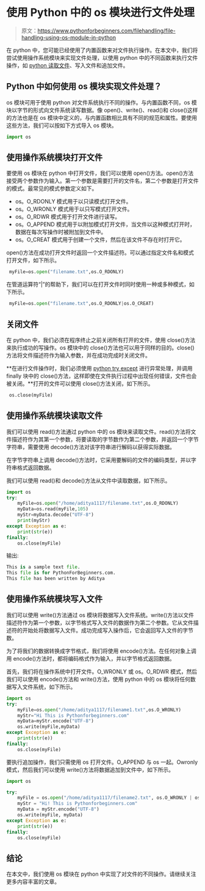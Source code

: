 # 使用 Python 中的 os 模块进行文件处理

> 原文：<https://www.pythonforbeginners.com/filehandling/file-handling-using-os-module-in-python>

在 python 中，您可能已经使用了内置函数来对文件执行操作。在本文中，我们将尝试使用操作系统模块来实现文件处理，以使用 python 中的不同函数来执行文件操作，如 [python 读取文件](https://www.pythonforbeginners.com/files/reading-and-writing-files-in-python)、写入文件和追加文件。

## Python 中如何使用 os 模块实现文件处理？

os 模块可用于使用 python 对文件系统执行不同的操作。与内置函数不同，os 模块以字节的形式向文件系统读写数据。像 open()、write()、read()和 close()这样的方法也是在 os 模块中定义的，与内置函数相比具有不同的规范和属性。要使用这些方法，我们可以按如下方式导入 os 模块。

```py
import os
```

## 使用操作系统模块打开文件

要使用 os 模块在 python 中打开文件，我们可以使用 open()方法。open()方法接受两个参数作为输入。第一个参数是需要打开的文件名，第二个参数是打开文件的模式。最常见的模式参数定义如下。

*   os。O_RDONLY 模式用于以只读模式打开文件。
*   os。O_WRONLY 模式用于以只写模式打开文件。
*   os。O_RDWR 模式用于打开文件进行读写。
*   os。O_APPEND 模式用于以附加模式打开文件，当文件以这种模式打开时，数据在每次写操作时被附加到文件中。
*   os。O_CREAT 模式用于创建一个文件，然后在该文件不存在时打开它。

open()方法在成功打开文件时返回一个文件描述符。可以通过指定文件名和模式打开文件，如下所示。

```py
 myFile=os.open("filename.txt",os.O_RDONLY)
```

在管道运算符“|”的帮助下，我们可以在打开文件时同时使用一种或多种模式，如下所示。

```py
 myFile=os.open("filename.txt",os.O_RDONLY|os.O_CREAT)
```

## 关闭文件

在 python 中，我们必须在程序终止之前关闭所有打开的文件，使用 close()方法来执行成功的写操作。os 模块中的 close()方法也可以用于同样的目的。close()方法将文件描述符作为输入参数，并在成功完成时关闭文件。

**在进行文件操作时，我们必须使用 [python try except](https://www.pythonforbeginners.com/error-handling/python-try-and-except) 进行异常处理，并调用 finally 块中的 close()方法，这样即使在文件执行过程中出现任何错误，文件也会被关闭。**打开的文件可以使用 close()方法关闭，如下所示。

```py
 os.close(myFile)
```

## 使用操作系统模块读取文件

我们可以使用 read()方法通过 python 中的 os 模块来读取文件。read()方法将文件描述符作为其第一个参数，将要读取的字节数作为第二个参数，并返回一个字节字符串，需要使用 decode()方法对该字符串进行解码以获得实际数据。

在字节字符串上调用 decode()方法时，它采用要解码的文件的编码类型，并以字符串格式返回数据。

我们可以使用 read()和 decode()方法从文件中读取数据，如下所示。

```py
import os
try:
    myFile=os.open("/home/aditya1117/filename.txt",os.O_RDONLY)
    myData=os.read(myFile,105)
    myStr=myData.decode("UTF-8")
    print(myStr)
except Exception as e:
    print(str(e))
finally:
    os.close(myFile)
```

输出:

```py
This is a sample text file.
This file is for PythonForBeginners.com.
This file has been written by Aditya
```

## 使用操作系统模块写入文件

我们可以使用 write()方法通过 os 模块将数据写入文件系统。write()方法以文件描述符作为第一个参数，以字节格式写入文件的数据作为第二个参数。它从文件描述符的开始处将数据写入文件。成功完成写入操作后，它会返回写入文件的字节数。

为了将我们的数据转换成字节格式，我们将使用 encode()方法。在任何对象上调用 encode()方法时，都将编码格式作为输入，并以字节格式返回数据。

首先，我们将在操作系统中打开文件。O_WRONLY 或 os。O_RDWR 模式，然后我们可以使用 encode()方法和 write()方法，使用 python 中的 os 模块将任何数据写入文件系统，如下所示。

```py
import os
try:
    myFile=os.open("/home/aditya1117/filename1.txt",os.O_WRONLY)
    myStr="Hi This is Pythonforbeginners.com"
    myData=myStr.encode("UTF-8")
    os.write(myFile,myData)
except Exception as e:
    print(str(e))
finally:
    os.close(myFile)
```

要执行追加操作，我们只需使用 os 打开文件。O_APPEND 与 os 一起。Owronly 模式，然后我们可以使用 write()方法将数据追加到文件中，如下所示。

```py
import os

try:
    myFile = os.open("/home/aditya1117/filename2.txt", os.O_WRONLY | os.O_APPEND)
    myStr = "Hi! This is Pythonforbeginners.com"
    myData = myStr.encode("UTF-8")
    os.write(myFile, myData)
except Exception as e:
    print(str(e))
finally:
    os.close(myFile)
```

## 结论

在本文中，我们使用 os 模块在 python 中实现了对文件的不同操作。请继续关注更多内容丰富的文章。